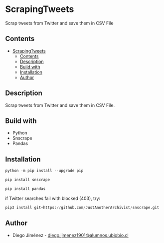 # ScrapingTweets
Scrap tweets from Twitter and save them in CSV File

## Contents
- [ScrapingTweets](#ScrapingTweets)
  - [Contents](#Contents)
  - [Description](#Description)
  - [Build with](#Build-with)
  - [Installation](#Installation)
  - [Author](#Author)
    

## Description
Scrap tweets from Twitter and save them in CSV File.

## Build with

- Python
- Snscrape
- Pandas

## Installation

```python
python -m pip install --upgrade pip
```
```python
pip install snscrape
```
```python
pip install pandas
```
if Twitter searches fail with blocked (403), try:
```python
pip3 install git+https://github.com/JustAnotherArchivist/snscrape.git
```

## Author

* Diego Jiménez - diego.jimenez1901@alumnos.ubiobio.cl
